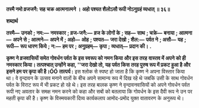 **तस्मै नमो व्रजजनै: सह चक्र आत्मनात्मने ।** **अहो पश्यत शैलोऽसौ रूपी नोऽनुग्रहं व्यधात् ॥ ३६॥** 

**शब्दार्थ** 

**तस्मै—** **उनको** **; नम:—** **नमस्कार** **; व्रज-जनै:—** **व्रज के लोगों के** **; सह—** **साथ** **; चक्रे—** **बनाया** **; आत्मना—** **अपने से** **; आत्मने—** **अपने में** **; अहो—** **ओह** **; पश्यत—** **जरा देखो** **; शैल:—** **पर्वत ने** **; असौ—** **यह** **; रूपी—** **रूप धारण किये** **; न:—** **हम पर** **; अनुग्रहम्—** **कृपा** **; व्यधात्—** **प्रदान की।** **.** 

**कृष्ण ने व्रजवासियों समेत गोवर्धन पर्वत के इस स्वरूप को नमन किया और इस तरह** **वास्तव में अपने को ही नमस्कार किया। तत्पश्चात् उन्होंने कहा, ''जरा देखो तो, यह पर्वत किस** **तरह पुरुष रूप में प्रकट हुआ है और इसने हम पर कृपा की है।ÓÓ** **तात्पर्य :** इस श्लोक से स्पष्ट हो जाता है कि कृष्ण ने अपना विस्तार किया था। वे वृन्दावन के उत्सव मनाने वालों के बीच अपने सामान्य रूप में दिख रहे थे जबकि उसी के साथ गोवर्धन पर्वत के विराट रूप में भी प्रकट हो रहे थे। इस तरह बालक कृष्ण ने वृन्दावनवासियों को अपने गोवर्धन पर्वत रूपी नए अवतार के समक्ष नमन करने को कहा और सबों को बतलाया कि गोवर्धन के इस दैवी रूप ने उन पर महती कृपा की है। कृष्ण के विस्मयकारी दिव्य कार्यकलाप आमोद-प्रमोद युक्त वातावरण के अनुरूप थे।  